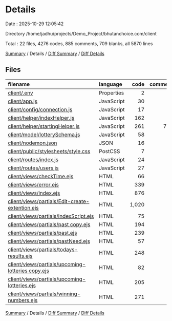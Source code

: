 # Details

Date : 2025-10-29 12:05:42

Directory /home/jadhu/projects/Demo_Project/bhutanchoice.com/client

Total : 22 files,  4276 codes, 885 comments, 709 blanks, all 5870 lines

[Summary](results.md) / Details / [Diff Summary](diff.md) / [Diff Details](diff-details.md)

## Files
| filename | language | code | comment | blank | total |
| :--- | :--- | ---: | ---: | ---: | ---: |
| [client/.env](/client/.env) | Properties | 2 | 0 | 0 | 2 |
| [client/app.js](/client/app.js) | JavaScript | 30 | 5 | 11 | 46 |
| [client/config/connection.js](/client/config/connection.js) | JavaScript | 17 | 0 | 4 | 21 |
| [client/helper/indexHelper.js](/client/helper/indexHelper.js) | JavaScript | 162 | 13 | 33 | 208 |
| [client/helper/startingHelper.js](/client/helper/startingHelper.js) | JavaScript | 261 | 729 | 6 | 996 |
| [client/model/lotterySchema.js](/client/model/lotterySchema.js) | JavaScript | 58 | 0 | 9 | 67 |
| [client/nodemon.json](/client/nodemon.json) | JSON | 16 | 0 | 0 | 16 |
| [client/public/stylesheets/style.css](/client/public/stylesheets/style.css) | PostCSS | 7 | 0 | 2 | 9 |
| [client/routes/index.js](/client/routes/index.js) | JavaScript | 24 | 1 | 7 | 32 |
| [client/routes/users.js](/client/routes/users.js) | JavaScript | 27 | 0 | 8 | 35 |
| [client/views/checkTime.ejs](/client/views/checkTime.ejs) | HTML | 66 | 11 | 10 | 87 |
| [client/views/error.ejs](/client/views/error.ejs) | HTML | 339 | 23 | 49 | 411 |
| [client/views/index.ejs](/client/views/index.ejs) | HTML | 876 | 14 | 187 | 1,077 |
| [client/views/partials/Edit-create-extention.ejs](/client/views/partials/Edit-create-extention.ejs) | HTML | 1,020 | 6 | 169 | 1,195 |
| [client/views/partials/indexScript.ejs](/client/views/partials/indexScript.ejs) | HTML | 75 | 0 | 12 | 87 |
| [client/views/partials/past copy.ejs](/client/views/partials/past%20copy.ejs) | HTML | 194 | 36 | 35 | 265 |
| [client/views/partials/past.ejs](/client/views/partials/past.ejs) | HTML | 239 | 12 | 35 | 286 |
| [client/views/partials/pastNeed.ejs](/client/views/partials/pastNeed.ejs) | HTML | 57 | 1 | 7 | 65 |
| [client/views/partials/todays-results.ejs](/client/views/partials/todays-results.ejs) | HTML | 248 | 13 | 33 | 294 |
| [client/views/partials/upcoming-lotteries copy.ejs](/client/views/partials/upcoming-lotteries%20copy.ejs) | HTML | 82 | 7 | 7 | 96 |
| [client/views/partials/upcoming-lotteries.ejs](/client/views/partials/upcoming-lotteries.ejs) | HTML | 205 | 13 | 36 | 254 |
| [client/views/partials/winning-numbers.ejs](/client/views/partials/winning-numbers.ejs) | HTML | 271 | 1 | 49 | 321 |

[Summary](results.md) / Details / [Diff Summary](diff.md) / [Diff Details](diff-details.md)